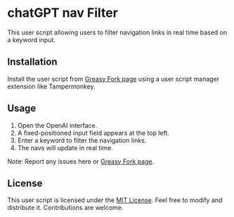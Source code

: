 # chatGPT nav Filter

This user script allowing users to filter navigation links in real time based on a keyword input.

## Installation

Install the user script from [Greasy Fork page](https://greasyfork.org/zh-TW/scripts/466117-chatgpt-nav-filter) using a user script manager extension like Tampermonkey.

## Usage

1. Open the OpenAI interface.
2. A fixed-positioned input field appears at the top left.
3. Enter a keyword to filter the navigation links.
4. The navs will update in real time.

Note: Report any issues here or [Greasy Fork page](https://greasyfork.org/zh-TW/scripts/466117-chatgpt-nav-filter).

## License

This user script is licensed under the [MIT License](https://opensource.org/licenses/MIT). Feel free to modify and distribute it. Contributions are welcome.